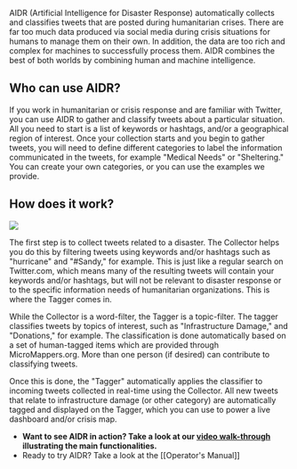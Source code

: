 AIDR (Artificial Intelligence for Disaster Response) automatically collects and classifies tweets that are posted during humanitarian crises. There are far too much data produced via social media during crisis situations for humans to manage them on their own. In addition, the data are too rich and complex for machines to successfully process them. AIDR combines the best of both worlds by combining human and machine intelligence.

## Who can use AIDR?

If you work in humanitarian or crisis response and are familiar with Twitter, you can use AIDR to gather and classify tweets about a particular situation. All you need to start is a list of keywords or hashtags, and/or a geographical region of interest. Once your collection starts and you begin to gather tweets, you will need to define different categories to label the information communicated in the tweets, for example "Medical Needs" or "Sheltering." You can create your own categories, or you can use the examples we provide. 

## How does it work?

![](http://booki.flossmanuals.net/aidr/_edit/static/aidr_diagram_v1.png)

The first step is to collect tweets related to a disaster. The Collector helps you do this by filtering tweets using keywords and/or hashtags such as "hurricane" and "#Sandy," for example. This is just like a regular search on Twitter.com, which means many of the resulting tweets will contain your keywords and/or hashtags, but will not be relevant to disaster response or to the specific information needs of humanitarian organizations. This is where the Tagger comes in.

While the Collector is a word-filter, the Tagger is a topic-filter. The tagger classifies tweets by topics of interest, such as "Infrastructure Damage," and "Donations," for example. The classification is done automatically based on a set of human-tagged items which are provided through MicroMappers.org. More than one person (if desired) can contribute to classifying tweets.

Once this is done, the "Tagger" automatically applies the classifier to incoming tweets collected in real-time using the Collector. All new tweets that relate to infrastructure damage (or other category) are automatically tagged and displayed on the Tagger, which you can use to power a live dashboard and/or crisis map.

* **Want to see AIDR in action? Take a look at our [video walk-through](https://youtu.be/FPHPi0LYz7o) illustrating the main functionalities.**
* Ready to try AIDR? Take a look at the [[Operator's Manual]]